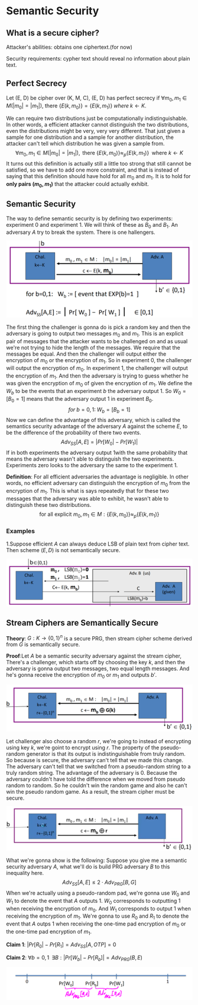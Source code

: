 # Semantic Security

## What is a secure cipher?

Attacker's abilities: obtains one ciphertext.(for now)

Security requirements: cypher text  should reveal no information about plain text.

## Perfect Secrecy

Let (E, D) be cipher over (K, M, C), (E, D) has perfect secrecy if $\forall m_0, m_1 \in M (|m_0| = |m_1|)$, there $\{E(k, m_0)\} = \{E(k, m_1)\} \; where \; k \leftarrow K$.

We can require two distributions just be computationally indistinguishable. In other words, a efficient attacker cannot distinguish the two distributions, even the distributions might be very, very very different. That just given a sample for one distribution and a sample for another distribution, the attacker can't tell which distribution he was given a sample from.
$$
\forall m_0, m_1 \in M(|m_0| = |m_1|), \text{ there } \{E(k, m_0)\} \approx_p \{ E(k, m_1) \} \; \text{ where } k \leftarrow K
$$
It turns out this definition is actually still a little too strong that still cannot be satisfied, so we have to add one more constraint, and that is instead of saying that this definition should have hold for all $m_0$ and $m_1$. It is to hold for **only pairs $(m_0, m_1)$** that the attacker could actually exhibit.

## Semantic Security

The way to define semantic security is by defining two experiments: experiment 0 and experiment 1. We will think of these as $B_0$ and $B_1$. An adversary $A$ try to break the system. There is one hallengers.

![1651819912572](../../img/1651819912572.png)

The first thing the challenger is gonna do is pick a random key and then the adversary is going to output two messages $m_0$ and $m_1$. This is an explicit pair of messages that the attacker wants to be challenged on and as usual we're not trying to hide the length of the messages. We require that the messages be equal. And then the challenger will output either the encryption of $m_0$ or the encryption of $m_1$. So in experiment 0, the challenger will output the encryption of $m_0$. In experiment 1, the challenger will output the encryption of $m_1$. And then the adversary is trying to guess whether he was given the encryption of $m_0$ of given the encryption of $m_1$. We define the $W_b$ to be the events that an experiment $b$ the adversary output 1. So $W_0 = [B_0 = 1]$ means that the adversary output 1 in experiment $B_0$.
$$
for \; b=0,1: \; W_b =[B_b=1 ]
$$
Now we can define the advantage of this adversary, which is called the semantics security advantage of the adversary $A$ against the scheme $E$, to be the difference of the probability of there two events.
$$
Adv_{SS}[A, E] = |Pr[W_0| - Pr[W_1] | 
$$
If in both experiments the adversary output 1with the same probability that means the adversary wasn't able to distinguish the two experiments. Experiments zero looks to the adversary the same to the experiment 1.

**Definition**: For all efficient adversaries the advantage is negligible. In other words, no efficient adversary can distinguish the encryption of $m_0$ from the encryption of $m_1$. This is what is says repeatedly that for these two messages that the adversary was able to exhibit, he wasn't able to distinguish these two distributions.
$$
\text{for all explicit } m_0, m_1 \in M: \{E(k, m_0)\} \approx_p \{E(k, m_1)\}
$$

### Examples

1.Suppose efficient $A$ can always deduce LSB of plain text from cipher text. Then scheme $(E, D)$ is not semantically secure.

![1651820879781](../../img/1651820879781.png)

## Stream Ciphers are Semantically Secure

**Theory**: $G: K \to \{0, 1\}^n$ is a secure PRG, then stream cipher scheme derived from $G$ is semantically secure.

**Proof**:Let $A$ be a semantic security adversary against the stream cipher,  There's a challenger, which starts off by choosing the key $k$, and then the adversary is gonna output two messages, two equal length messages. And he's gonna receive the encryption of $m_0$ or $m_1$ and outputs $b'$.

![1651823216576](../../img/1651823216576.png)

Let challenger also choose a random $r$, we're going to instead of encrypting using key $k$, we're goint to encrypt using $r$. The property of the pseudo-random generator is that its output is indistinguishable from truly random. So because is secure, the adversary can't tell that we made this change. The adversary can't tell that we switched from a pseudo-random string to a truly random string. The advantage of the adversary is 0. Because the adversary couldn't have told the difference when we moved from pseudo random to random. So  he couldn't win the random game and also he can't win the pseudo random game. As a result, the stream cipher must be secure.

![1651823318507](../../img/1651823318507.png)

 What we're gonna show is the following: Suppose you give me a semantic security adversary $A$, what we'll do is build PRG adversary $B$ to this inequality here.
$$
Adv_{SS}[A, E] \leq 2 \cdot Adv_{PRG}[B, G]
$$
When we're actually using a pseudo-random pad, we're gonna use $W_0$ and $W_1$ to denote the event that $A$ outputs 1. $W_0$ corresponds to outputting 1 when receiving the encryption of $m_0$. And $W_1$ corresponds to output 1 when receiving the encryption of $m_1$. We're gonna to use $R_0$ and $R_1$ to denote the event that $A$ outps 1 when receiving the one-time pad encryption of $m_0$ or the one-time pad encryption of $m_1$.

**Claim 1**: $|Pr[R_0| - Pr[R_1] = Adv_{SS}[A, OTP] = 0$

**Claim 2**: $\forall b=0, 1 \; \; \exists B: |Pr[W_b| - Pr[R_b]| = Adv_{PRG}(B, E)$

![1651824817090](../../img/1651824817090.png)

